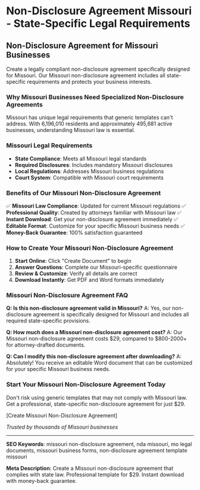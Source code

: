 # Non-Disclosure Agreement Missouri - State-Specific Legal Requirements

## Non-Disclosure Agreement for Missouri Businesses

Create a legally compliant non-disclosure agreement specifically designed for Missouri. Our Missouri non-disclosure agreement includes all state-specific requirements and protects your business interests.

### Why Missouri Businesses Need Specialized Non-Disclosure Agreements

Missouri has unique legal requirements that generic templates can't address. With 6,196,010 residents and approximately 495,681 active businesses, understanding Missouri law is essential.

### Missouri Legal Requirements

- **State Compliance**: Meets all Missouri legal standards
- **Required Disclosures**: Includes mandatory Missouri disclosures
- **Local Regulations**: Addresses Missouri business regulations
- **Court System**: Compatible with Missouri court requirements

### Benefits of Our Missouri Non-Disclosure Agreement

✅ **Missouri Law Compliance**: Updated for current Missouri regulations
✅ **Professional Quality**: Created by attorneys familiar with Missouri law
✅ **Instant Download**: Get your non-disclosure agreement immediately
✅ **Editable Format**: Customize for your specific Missouri business needs
✅ **Money-Back Guarantee**: 100% satisfaction guaranteed

### How to Create Your Missouri Non-Disclosure Agreement

1. **Start Online**: Click "Create Document" to begin
2. **Answer Questions**: Complete our Missouri-specific questionnaire
3. **Review & Customize**: Verify all details are correct
4. **Download Instantly**: Get PDF and Word formats immediately

### Missouri Non-Disclosure Agreement FAQ

**Q: Is this non-disclosure agreement valid in Missouri?**
A: Yes, our non-disclosure agreement is specifically designed for Missouri and includes all required state-specific provisions.

**Q: How much does a Missouri non-disclosure agreement cost?**
A: Our Missouri non-disclosure agreement costs $29, compared to $800-2000+ for attorney-drafted documents.

**Q: Can I modify this non-disclosure agreement after downloading?**
A: Absolutely! You receive an editable Word document that can be customized for your specific Missouri business needs.

### Start Your Missouri Non-Disclosure Agreement Today

Don't risk using generic templates that may not comply with Missouri law. Get a professional, state-specific non-disclosure agreement for just $29.

[Create Missouri Non-Disclosure Agreement]

*Trusted by thousands of Missouri businesses*

---

**SEO Keywords**: missouri non-disclosure agreement, nda missouri, mo legal documents, missouri business forms, non-disclosure agreement template missouri

**Meta Description**: Create a Missouri non-disclosure agreement that complies with state law. Professional template for $29. Instant download with money-back guarantee.
